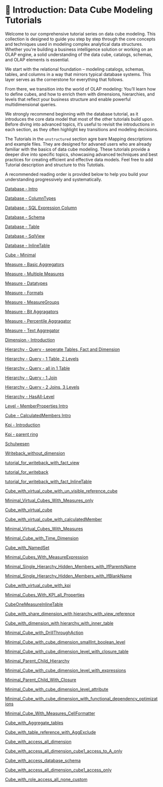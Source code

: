 # 📘 Introduction: Data Cube Modeling Tutorials

Welcome to our comprehensive tutorial series on data cube modeling. This collection is designed to guide you step by step through the core concepts and techniques used in modeling complex analytical data structures. Whether you're building a business intelligence solution or working on an OLAP engine, a solid understanding of the data cube, catalogs, schemas, and OLAP elements is essential.

We start with the relational foundation – modeling catalogs, schemas, tables, and columns in a way that mirrors typical database systems. This layer serves as the cornerstone for everything that follows.

From there, we transition into the world of OLAP modeling:
You’ll learn how to define cubes, and how to enrich them with dimensions, hierarchies, and levels that reflect your business structure and enable powerful multidimensional queries.

We strongly recommend beginning with the database tutorial, as it introduces the core data model that most of the other tutorials build upon. Before diving into advanced topics, it’s useful to revisit the introductions in each section, as they often highlight key transitions and modeling decisions.

The Tutorials in the `unstructured` section agre bare Mapping descriptions and example files. They are designed for advaned users who are already familiar with the basics of data cube modeling. These tutorials provide a deeper dive into specific topics, showcasing advanced techniques and best practices for creating efficient and effective data models. Feel free to add Tutorial description and structure to this Tutotials.

A recommended reading order is provided below to help you build your understanding progressively and systematically.



[Database - Intro](./tutorial.database.intro.md)

[Database - ColumnTypes](./tutorial.database.column.md)

[Database - SQL Expression Column](./tutorial.database.expressioncolumn.md)

[Database - Schema](./tutorial.database.schema.md)

[Database - Table](./tutorial.database.table.md)

[Database - SqlView](./tutorial.database.sqlview.md)

[Database - InlineTable](./tutorial.database.inlinetable.md)

[Cube - Minimal](./tutorial.cube.minimal.md)

[Measure - Basic Aggregators](./tutorial.cube.measure.aggregator.base.md)

[Measure - Multiple Measures](./tutorial.cube.measure.multiple.md)

[Measure - Datatypes](./tutorial.cube.measure.datatype.md)

[Measure - Formats](./tutorial.cube.measure.format.md)

[Measure - MeasureGroups](./tutorial.cube.measure.group.md)

[Measure - Bit Aggragators](./tutorial.cube.measure.aggregator.bit.md)

[Measure - Percentile Aggragator](./tutorial.cube.measure.aggregator.percentile.md)

[Measure - Text Aggregator](./tutorial.cube.measure.aggregator.textagg.md)

[Dimension - Introduction](./tutorial.cube.dimension.intro.md)

[Hierarchy - Query - seperate Tables, Fact and Dimension](./tutorial.cube.hierarchy.query.table.base.md)

[Hierarchy - Query - 1 Table, 2 Levels](./tutorial.cube.hierarchy.query.table.multilevel.multitable.md)

[Hierarchy - Query - all in 1 Table](./tutorial.cube.hierarchy.query.table.multilevel.singletable.md)

[Hierarchy - Query - 1 Join](./tutorial.cube.hierarchy.query.join.base.md)

[Hierarchy - Query - 2 Joins, 3 Levels](./tutorial.cube.hierarchy.query.join.multi.md)

[Hierarchy - HasAll-Level](./tutorial.cube.hierarchy.hasall.md)

[Level - MemberProperties Intro](./tutorial.cube.level.member.property.intro.md)

[Cube - CalculatedMembers Intro](./tutorial.cube.calculatedmember.intro.md)

[Kpi - Introduction](./tutorial.cube.kpi.intro.md)

[Kpi - parent ring](./tutorial.cube.kpi.parent.ring.md)

[Schulwesen](./complex.school.md)

[Writeback_without_dimension](./tutorial.writebackwithoutdimension.md)

[tutorial_for_writeback_with_fact_view](./tutorial.writebackview.md)

[tutorial_for_writeback](./tutorial.writebacktable.md)

[tutorial_for_writeback_with_fact_InlineTable](./tutorial.writebackinlinetable.md)

[Cube_with_virtual_cube_with_un_visible_reference_cube](./tutorial.virtualcubevisiblereferencecubes.md)

[Minimal_Virtual_Cubes_With_Measures_only](./tutorial.virtualcubemeasureonly.md)

[Cube_with_virtual_cube](./tutorial.virtualcubedimensions.md)

[Cube_with_virtual_cube_with_calculatedMember](./tutorial.virtualcubecalculatedmember.md)

[Minimal_Virtual_Cubes_With_Measures](./tutorial.virtualcube.md)

[Minimal_Cube_with_Time_Dimension](./tutorial.timedimension.md)

[Cube_with_NamedSet](./tutorial.namedset.md)

[Minimal_Cubes_With_MeasureExpression](./tutorial.measureexpression.md)

[Minimal_Single_Hierarchy_Hidden_Members_with_IfParentsName](./tutorial.levelifparentsname.md)

[Minimal_Single_Hierarchy_Hidden_Members_with_IfBlankName](./tutorial.levelifblankname.md)

[Cube_with_virtual_cube_with_kpi](./tutorial.kpivirtualcube.md)

[Minimal_Cubes_With_KPI_all_Properties](./tutorial.kpiall.md)

[CubeOneMeasureInlineTable](./tutorial.inlinetable.md)

[Cube_with_share_dimension_with hierarchy_with_view_reference](./tutorial.hierarchywithview.md)

[Cube_with_dimension_with hierarchy_with_inner_table](./tutorial.hierarchywithinnertable.md)

[Minimal_Cube_with_DrillThroughAction](./tutorial.drillthroughaction.md)

[Minimal_Cube_with_cube_dimension_smallInt_boolean_level](./tutorial.dimensionwithsmallintbooleanlevel.md)

[Minimal_Cube_with_cube_dimension_level_with_closure_table](./tutorial.dimensionwithlevelwithparentchild.md)

[Minimal_Parent_Child_Hierarchy](./tutorial.dimensionwithlevelparentcolumn.md)

[Minimal_Cube_with_cube_dimension_level_with_expressions](./tutorial.dimensionwithlevelexpressions.md)

[Minimal_Parent_Child_With_Closure](./tutorial.dimensionwithlevelclosure.md)

[Minimal_Cube_with_cube_dimension_level_attribute](./tutorial.dimensionwithlevelattribute.md)

[Minimal_Cube_with_cube_dimension_with_functional_dependency_optimizations](./tutorial.dimensionwithfunctionaldependencyoptimization.md)

[Minimal_Cube_With_Measures_CellFormatter](./tutorial.cellformatter.md)

[Cube_with_Aggregate_tables](./tutorial.aggregatetables.md)

[Cube_with_table_reference_with_AggExclude](./tutorial.aggexclude.md)

[Cube_with_access_all_dimension](./tutorial.accessschemagrand.md)

[Cube_with_access_all_dimension_cube1_access_to_A_only](./tutorial.accesshierarchygrand.md)

[Cube_with_access_database_schema](./tutorial.accessdbschemagrand.md)

[Cube_with_access_all_dimension_cube1_access_only](./tutorial.accesscubegrand.md)

[Cube_with_role_access_all_none_custom](./tutorial.accessallnonecustom.md)